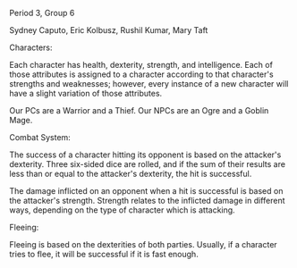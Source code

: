 Period 3, Group 6

Sydney Caputo, Eric Kolbusz, Rushil Kumar, Mary Taft

Characters:

Each character has health, dexterity, strength, and intelligence. Each of those attributes is assigned to a character according to that character's strengths and weaknesses; however, every instance of a new character will have a slight variation of those attributes.

Our PCs are a Warrior and a Thief.
Our NPCs are an Ogre and a Goblin Mage.


Combat System:

The success of a character hitting its opponent is based on the attacker's dexterity.  Three six-sided dice are rolled, and if the sum of their results are less than or equal to the attacker's dexterity, the hit is successful.

The damage inflicted on an opponent when a hit is successful is based on the attacker's strength.  Strength relates to the inflicted damage in different ways, depending on the type of character which is attacking.


Fleeing:

Fleeing is based on the dexterities of both parties.  Usually, if a character tries to flee, it will be successful if it is fast enough.